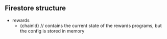

## Firestore structure

- rewards 
    - {chainId} // contains the current state of the rewards programs, but the config is stored in memory

